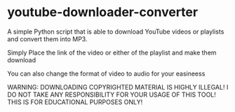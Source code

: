 # youtube-downloader-converter
A simple Python script that is able to download YouTube videos or playlists and convert them into MP3.

Simply Place the link of the video or either of the playlist and make them download

You can also change the format of video to audio for your easineess

WARNING: DOWNLOADING COPYRIGHTED MATERIAL IS HIGHLY ILLEGAL!
I DO NOT TAKE ANY RESPONSIBILITY FOR YOUR USAGE OF THIS TOOL!
THIS IS FOR EDUCATIONAL PURPOSES ONLY!
